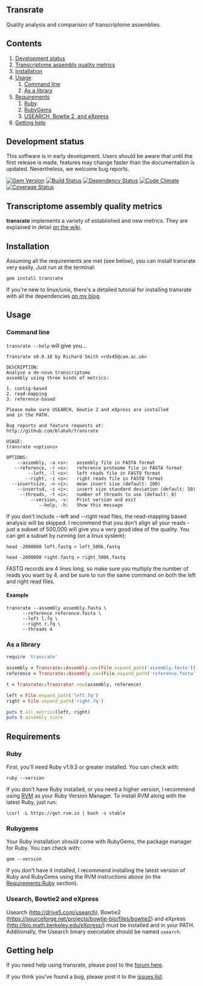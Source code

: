 Transrate
----

Quality analysis and comparison of transcriptome assemblies.

## Contents

1. [Development status](https://github.com/Blahah/transrate#development-status)
2. [Transcriptome assembly quality metrics](https://github.com/Blahah/transrate#transcriptome-assembly-quality-metrics)
3. [Installation](https://github.com/Blahah/transrate#installation)
4. [Usage](https://github.com/Blahah/transrate#usage)
   1. [Command line](https://github.com/Blahah/transrate#command-line)
   2. [As a library](https://github.com/Blahah/transrate#as-a-library)
5. [Requirements](https://github.com/Blahah/transrate#requirements)
   1. [Ruby](https://github.com/Blahah/transrate#ruby)
   2. [RubyGems](https://github.com/Blahah/transrate#rubygems)
   3. [USEARCH, Bowtie 2, and eXpress](https://github.com/Blahah/transrate#usearch-bowtie2-and-express)
6. [Getting help](https://github.com/Blahah/transrate#getting-help)

## Development status

This software is in early development. Users should be aware that until the first release is made, features may change faster than the documentation is updated. Nevertheless, we welcome bug reports.

[![Gem Version](https://badge.fury.io/rb/transrate.png)][gem]
[![Build Status](https://secure.travis-ci.org/Blahah/transrate.png?branch=master)][travis]
[![Dependency Status](https://gemnasium.com/Blahah/transrate.png?travis)][gemnasium]
[![Code Climate](https://codeclimate.com/github/Blahah/transrate.png)][codeclimate]
[![Coverage Status](https://coveralls.io/repos/Blahah/transrate/badge.png?branch=master)][coveralls]

[gem]: https://badge.fury.io/rb/transrate
[travis]: https://travis-ci.org/Blahah/transrate
[gemnasium]: https://gemnasium.com/Blahah/transrate
[codeclimate]: https://codeclimate.com/github/Blahah/transrate
[coveralls]: https://coveralls.io/r/Blahah/transrate

## Transcriptome assembly quality metrics

**transrate** implements a variety of established and new metrics. They are explained in detail [on the wiki](https://github.com/Blahah/transrate/wiki/Transcriptome-assembly-quality-metrics).

## Installation

Assuming all the requirements are met (see below), you can install transrate very easily. Just run at the terminal:

`gem install transrate`

If you're new to linux/unix, there's a detailed tutorial for installing transrate with all the dependencies [on my blog](http://blahah.net/bioinformatics/2013/10/19/installing-transrate/).

## Usage

### Command line

`transrate --help` will give you...

```
Transrate v0.0.10 by Richard Smith <rds45@cam.ac.uk>

DESCRIPTION:
Analyse a de-novo transcriptome
assembly using three kinds of metrics:

1. contig-based
2. read-mapping
3. reference-based

Please make sure USEARCH, bowtie 2 and eXpress are installed
and in the PATH.

Bug reports and feature requests at:
http://github.com/blahah/transrate

USAGE:
transrate <options>

OPTIONS:
    --assembly, -a <s>:   assembly file in FASTA format
   --reference, -r <s>:   reference proteome file in FASTA format
        --left, -l <s>:   left reads file in FASTQ format
       --right, -i <s>:   right reads file in FASTQ format
  --insertsize, -n <i>:   mean insert size (default: 200)
    --insertsd, -s <i>:   insert size standard deviation (default: 50)
     --threads, -t <i>:   number of threads to use (default: 8)
         --version, -v:   Print version and exit
            --help, -h:   Show this message
```

If you don't include --left and --right read files, the read-mapping based analysis will be skipped. I recommend that you don't align all your reads - just a subset of 500,000 will give you a very good idea of the quality. You can get a subset by running (on a linux system):

`head -2000000 left.fastq > left_500k.fastq`

`head -2000000 right.fastq > right_500k.fastq`

FASTQ records are 4 lines long, so make sure you multiply the number of reads you want by 4, and be sure to run the same command on both the left and right read files.

#### Example

```
transrate --assembly assembly.fasta \
	  --reference reference.fasta \
	  --left l.fq \
	  --right r.fq \
	  --threads 4
```

### As a library

```ruby
require 'transrate'

assembly = Transrate::Assembly.new(File.expand_path('assembly.fasta'))
reference = Transrate::Assembly.new(File.expand_path('reference.fasta'))

t = Transrate::Transrater.new(assembly, reference)

left = File.expand_path('left.fq')
right = File.expand_path('right.fq')

puts t.all_metrics(left, right)
puts t.assembly_score
```

## Requirements

### Ruby

First, you'll need Ruby v1.9.3 or greater installed. You can check with:

`ruby --version`

If you don't have Ruby installed, or you need a higher version, I recommend using [RVM](http://rvm.io/) as your Ruby Version Manager. To install RVM along with the latest Ruby, just run:

`\curl -L https://get.rvm.io | bash -s stable`

### Rubygems

Your Ruby installation *should* come with RubyGems, the package manager for Ruby. You can check with:

`gem --version`

If you don't have it installed, I recommend installing the latest version of Ruby and RubyGems using the RVM instructions above (in the [Requirements:Ruby](https://github.com/Blahah/transrate#ruby) section).

### Usearch, Bowtie2 and eXpress

Usearch (http://drive5.com/usearch), Bowtie2 (https://sourceforge.net/projects/bowtie-bio/files/bowtie2) and eXpress (http://bio.math.berkeley.edu/eXpress/) must be installed and in your PATH. Additionally, the Usearch binary executable should be named `usearch`.

## Getting help

If you need help using transrate, please post to the [forum here](https://groups.google.com/forum/#!forum/transrate-users).

If you think you've found a bug, please post it to the [issues list](https://github.com/Blahah/transrate/issues).
